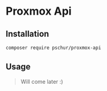 # Proxmox Api

## Installation
```bash
composer require pschur/proxmox-api
```

## Usage

> Will come later :)
